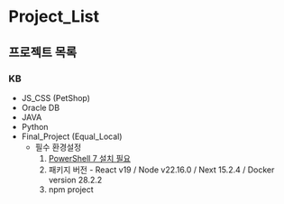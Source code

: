# Project_List
## 프로젝트 목록
### KB
- JS_CSS (PetShop)
- Oracle DB
- JAVA
- Python
- Final_Project (Equal_Local)    
   - 필수 환경설정
      1. [PowerShell 7 설치 필요](https://learn.microsoft.com/ko-kr/powershell/scripting/install/installing-powershell-on-windows?view=powershell-7.5)
      2. 패키지 버전 - React v19 / Node v22.16.0 / Next 15.2.4 / Docker version 28.2.2
      3. npm project
